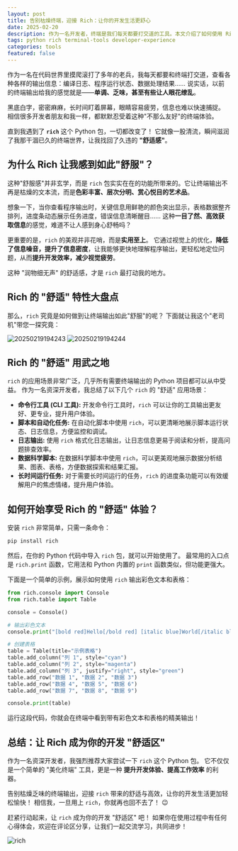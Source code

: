 ```yaml
---
layout: post
title: 告别枯燥终端，迎接 Rich：让你的开发生活更舒心
date: 2025-02-20
description: 作为一名开发者，终端是我们每天都要打交道的工具。本文介绍了如何使用 Rich 这个 Python 包来改善终端输出体验，让开发工作更加舒适高效。
tags: python rich terminal-tools developer-experience
categories: tools
featured: false
---
```


作为一名在代码世界里摸爬滚打了多年的老兵，我每天都要和终端打交道，查看各种各样的输出信息：编译日志、程序运行状态、数据处理结果……  说实话，以前的终端输出给我的感觉就是——**单调、乏味，甚至有些让人眼花缭乱**。

黑底白字，密密麻麻，长时间盯着屏幕，眼睛容易疲劳，信息也难以快速捕捉。  相信很多开发者朋友和我一样，都默默忍受着这种"不那么友好"的终端体验。

直到我遇到了 **`rich`** 这个 Python 包，一切都改变了！  它就像一股清流，瞬间滋润了我那干涸已久的终端世界，让我找回了久违的 **"舒适感"**。

## 为什么 Rich 让我感到如此"舒服"？

这种"舒服感"并非玄学，而是 `rich` 包实实在在的功能所带来的。它让终端输出不再是枯燥的文本流，而是**色彩丰富、层次分明、赏心悦目的艺术品**。

想象一下，当你查看程序输出时，关键信息用鲜艳的颜色突出显示，表格数据整齐排列，进度条动态展示任务进度，错误信息清晰醒目……  这种**一目了然、高效获取信息**的感觉，难道不让人感到身心舒畅吗？

更重要的是，`rich` 的美观并非花哨，而是**实用至上**。 它通过视觉上的优化，**降低了信息噪音，提升了信息密度**，让我能够更快地理解程序输出，更轻松地定位问题，从而**提升开发效率，减少视觉疲劳**。

这种 "润物细无声" 的舒适感，才是 `rich` 最打动我的地方。

## Rich 的 "舒适" 特性大盘点

那么，`rich` 究竟是如何做到让终端输出如此"舒服"的呢？  下面就让我这个"老司机"带您一探究竟：

![20250219194243](https://s2.loli.net/2025/02/19/UZxw52NJI4DGSL8.png)
![20250219194244](https://s2.loli.net/2025/02/19/SOkuPTsmlLI5ngZ.png)




## Rich 的 "舒适" 用武之地

`rich` 的应用场景非常广泛，几乎所有需要终端输出的 Python 项目都可以从中受益。  作为一名资深开发者，我总结了以下几个 `rich` 的 "舒适" 应用场景：

*   **命令行工具 (CLI 工具):**  开发命令行工具时，`rich` 可以让你的工具输出更友好、更专业，提升用户体验。
*   **脚本和自动化任务:**  在自动化脚本中使用 `rich`，可以更清晰地展示脚本运行状态、日志信息，方便监控和调试。
*   **日志输出:**  使用 `rich` 格式化日志输出，让日志信息更易于阅读和分析，提高问题排查效率。
*   **数据科学脚本:**  在数据科学脚本中使用 `rich`，可以更美观地展示数据分析结果、图表、表格，方便数据探索和结果汇报。
*   **长时间运行任务:**  对于需要长时间运行的任务，`rich` 的进度条功能可以有效缓解用户的焦虑情绪，提升用户体验。

## 如何开始享受 Rich 的 "舒适" 体验？

安装 `rich` 非常简单，只需一条命令：

```bash
pip install rich
```

然后，在你的 Python 代码中导入 `rich` 包，就可以开始使用了。  最常用的入口点是 `rich.print` 函数，它用法和 Python 内置的 `print` 函数类似，但功能更强大。

下面是一个简单的示例，展示如何使用 `rich` 输出彩色文本和表格：

```python
from rich.console import Console
from rich.table import Table

console = Console()

# 输出彩色文本
console.print("[bold red]Hello[/bold red] [italic blue]World[/italic blue]!", justify="center")

# 创建表格
table = Table(title="示例表格")
table.add_column("列 1", style="cyan")
table.add_column("列 2", style="magenta")
table.add_column("列 3", justify="right", style="green")
table.add_row("数据 1", "数据 2", "数据 3")
table.add_row("数据 4", "数据 5", "数据 6")
table.add_row("数据 7", "数据 8", "数据 9")

console.print(table)
```

运行这段代码，你就会在终端中看到带有彩色文本和表格的精美输出！

## 总结：让 Rich 成为你的开发 "舒适区"

作为一名资深开发者，我强烈推荐大家尝试一下 `rich` 这个 Python 包。  它不仅仅是一个简单的 "美化终端" 工具，更是一种 **提升开发体验、提高工作效率** 的利器。

告别枯燥乏味的终端输出，迎接 `rich` 带来的舒适与高效，让你的开发生活更加轻松愉快！  相信我，一旦用上 `rich`，你就再也回不去了！ 😉

赶紧行动起来，让 `rich` 成为你的开发 "舒适区" 吧！  如果你在使用过程中有任何心得体会，欢迎在评论区分享，让我们一起交流学习，共同进步！

![rich](https://encrypted-tbn0.gstatic.com/images?q=tbn:ANd9GcQlavYeq0Sci6DK83kZXd0c5hQZ6AnLfdybTcrPG0uleK7DRD_KyCdguhXo70NE)